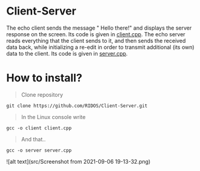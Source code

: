 # Client-Server

The echo client sends the message " Hello there!" and displays the server response on the screen. 
Its code is given in [client.cpp](client.cpp). The echo server reads everything that the client sends to it, 
and then sends the received data back, while initializing a re-edit in order to transmit additional (its own) 
data to the client. Its code is given in [server.cpp](server.cpp).

# How to install?

> Clone repository
```
git clone https://github.com/RIDOS/Client-Server.git
```
> In the Linux console write
```
gcc -o client client.cpp
```
> And that..
```
gcc -o server server.cpp
```

![alt text](src/Screenshot from 2021-09-06 19-13-32.png)